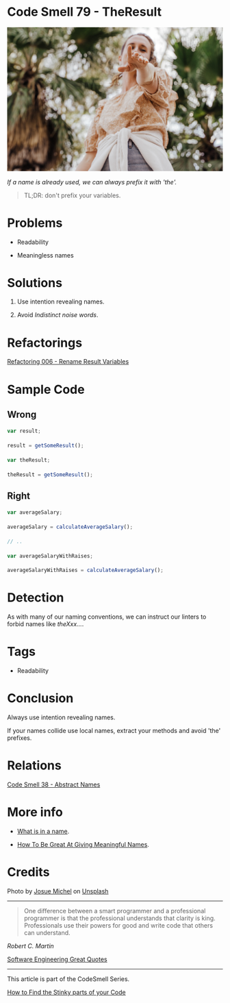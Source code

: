# Code Smell 79 - TheResult

![Code Smell 79 - TheResult](Code%20Smell%2079%20-%20TheResult.jpg)

*If a name is already used, we can always prefix it with 'the'.*

> TL;DR: don't prefix your variables.

# Problems

- Readability

- Meaningless names

# Solutions

1. Use intention revealing names.

2. Avoid *Indistinct noise words*.

# Refactorings

[Refactoring 006 - Rename Result Variables](https://github.com/mcsee/Software-Design-Articles/tree/main/Articles/Refactorings/Refactoring%20006%20-%20Rename%20Result%20Variables/readme.md)

# Sample Code

## Wrong

[Gist Url]: # (https://gist.github.com/mcsee/eba3cf3c61494bd4e6a087776bfc5484)
```javascript
var result;

result = getSomeResult();

var theResult;

theResult = getSomeResult();
```

## Right

[Gist Url]: # (https://gist.github.com/mcsee/35dba1f621ebe19431e5fbe693546c9a)
```javascript
var averageSalary;

averageSalary = calculateAverageSalary();

// ..

var averageSalaryWithRaises;

averageSalaryWithRaises = calculateAverageSalary();
```

# Detection

As with many of our naming conventions, we can instruct our linters to forbid names like *theXxx...*.

# Tags

- Readability

# Conclusion

Always use intention revealing names. 

If your names collide use local names, extract your methods and avoid 'the' prefixes.

# Relations

[Code Smell 38 - Abstract Names](https://github.com/mcsee/Software-Design-Articles/tree/main/Articles/Code%20Smells/Code%20Smell%2038%20-%20Abstract%20Names/readme.md)

# More info

- [What is in a name](https://github.com/mcsee/Software-Design-Articles/tree/main/Articles/Theory/What%20exactly%20is%20a%20name%20—%20Part%20II%20Rehab/readme.md).

- [How To Be Great At Giving Meaningful Names](https://medium.com/shipmnts/how-to-be-great-at-giving-meaningful-names-54b19de66cdf).

# Credits

Photo by [Josue Michel](https://unsplash.com/@josuemichelphotography) on [Unsplash](https://unsplash.com/s/photos/chosen-one)  

* * *

> One difference between a smart programmer and a professional programmer is that the professional understands that clarity is king. Professionals use their powers for good and write code that others can understand.

_Robert C. Martin_
 
[Software Engineering Great Quotes](https://github.com/mcsee/Software-Design-Articles/tree/main/Articles/Quotes/Software%20Engineering%20Great%20Quotes/readme.md)

* * *

This article is part of the CodeSmell Series.

[How to Find the Stinky parts of your Code](https://github.com/mcsee/Software-Design-Articles/tree/main/Articles/Code%20Smells/How%20to%20Find%20the%20Stinky%20parts%20of%20your%20Code/readme.md)